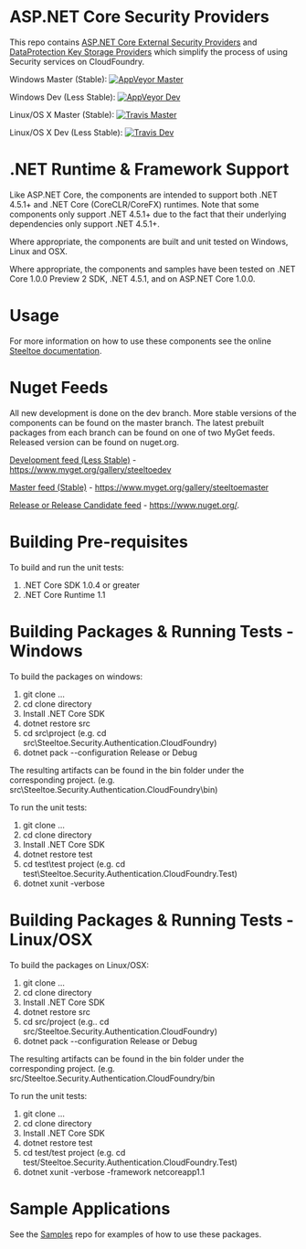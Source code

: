 # ASP.NET Core Security Providers

This repo contains [ASP.NET Core External Security Providers](https://github.com/aspnet/Security) and [DataProtection Key Storage Providers](https://github.com/aspnet/DataProtection) which simplify the process of using Security services on CloudFoundry.  

Windows Master (Stable): [![AppVeyor Master](https://ci.appveyor.com/api/projects/status/w27a5c4x64pd7jyq?svg=true)](https://ci.appveyor.com/project/steeltoe/security)

Windows Dev (Less Stable): [![AppVeyor Dev](https://ci.appveyor.com/api/projects/status/w27a5c4x64pd7jyq/branch/dev?svg=true)](https://ci.appveyor.com/project/steeltoe/security/branch/dev)

Linux/OS X Master (Stable): [![Travis Master](https://travis-ci.org/SteeltoeOSS/Security.svg?branch=master)](https://travis-ci.org/SteelToeOSS/Security)

Linux/OS X Dev (Less Stable):  [![Travis Dev](https://travis-ci.org/SteeltoeOSS/Security.svg?branch=dev)](https://travis-ci.org/SteelToeOSS/Security)

# .NET Runtime & Framework Support
Like ASP.NET Core, the components are intended to support both .NET 4.5.1+ and .NET Core (CoreCLR/CoreFX) runtimes.  Note that some components only support  .NET 4.5.1+ due to the fact that their underlying dependencies only support .NET 4.5.1+.

Where appropriate, the components are built and unit tested on Windows, Linux and OSX.

Where appropriate, the components and samples have been tested on .NET Core 1.0.0 Preview 2 SDK, .NET 4.5.1, and on ASP.NET Core 1.0.0.

# Usage
For more information on how to use these components see the online [Steeltoe documentation](http://steeltoe.io/).

# Nuget Feeds
All new development is done on the dev branch. More stable versions of the components can be found on the master branch. The latest prebuilt packages from each branch can be found on one of two MyGet feeds. Released version can be found on nuget.org.

[Development feed (Less Stable)](https://www.myget.org/gallery/steeltoedev) - https://www.myget.org/gallery/steeltoedev

[Master feed (Stable)](https://www.myget.org/gallery/steeltoemaster) - https://www.myget.org/gallery/steeltoemaster

[Release or Release Candidate feed](https://www.nuget.org/) - https://www.nuget.org/. 

# Building Pre-requisites
To build and run the unit tests:

1. .NET Core SDK 1.0.4 or greater
2. .NET Core Runtime 1.1

# Building Packages & Running Tests - Windows
To build the packages on windows:

1. git clone ...
2. cd clone directory
3. Install .NET Core SDK
4. dotnet restore src
5. cd src\project (e.g. cd src\Steeltoe.Security.Authentication.CloudFoundry)
6. dotnet pack --configuration Release or Debug

The resulting artifacts can be found in the bin folder under the corresponding project. (e.g. src\Steeltoe.Security.Authentication.CloudFoundry\bin)

To run the unit tests:

1. git clone ...
2. cd clone directory
3. Install .NET Core SDK 
4. dotnet restore test
5. cd test\test project (e.g. cd test\Steeltoe.Security.Authentication.CloudFoundry.Test)
6. dotnet xunit -verbose

# Building Packages & Running Tests - Linux/OSX
To build the packages on Linux/OSX: 

1. git clone ...
2. cd clone directory
3. Install .NET Core SDK
4. dotnet restore src
5. cd src/project (e.g.. cd src/Steeltoe.Security.Authentication.CloudFoundry)
6. dotnet pack --configuration Release or Debug

The resulting artifacts can be found in the bin folder under the corresponding project. (e.g. src/Steeltoe.Security.Authentication.CloudFoundry/bin

To run the unit tests: 

1. git clone ...
2. cd clone directory
3. Install .NET Core SDK 
4. dotnet restore test
5. cd test/test project (e.g. cd test/Steeltoe.Security.Authentication.CloudFoundry.Test)
6. dotnet xunit -verbose -framework netcoreapp1.1

# Sample Applications
See the [Samples](https://github.com/SteelToeOSS/Samples) repo for examples of how to use these packages.
